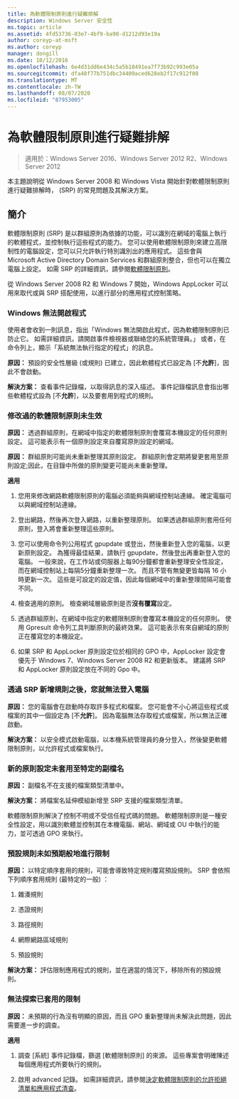 ```yaml
---
title: 為軟體限制原則進行疑難排解
description: Windows Server 安全性
ms.topic: article
ms.assetid: 4fd53736-03e7-4bf9-ba90-d1212d93e19a
author: coreyp-at-msft
ms.author: coreyp
manager: dongill
ms.date: 10/12/2016
ms.openlocfilehash: 6e4d31dd6e434c5a5b18491ea7f73b92c993e05a
ms.sourcegitcommit: dfa48f77b751dbc34409aced628eb2f17c912f08
ms.translationtype: MT
ms.contentlocale: zh-TW
ms.lasthandoff: 08/07/2020
ms.locfileid: "87953005"
---
```

# <a name="troubleshoot-software-restriction-policies"></a>為軟體限制原則進行疑難排解

>適用於：Windows Server 2016、Windows Server 2012 R2、Windows Server 2012

本主題說明從 Windows Server 2008 和 Windows Vista 開始針對軟體限制原則進行疑難排解時， (SRP) 的常見問題及其解決方案。

## <a name="introduction"></a>簡介
軟體限制原則 (SRP) 是以群組原則為依據的功能，可以識別在網域的電腦上執行的軟體程式，並控制執行這些程式的能力。 您可以使用軟體限制原則來建立高限制性的電腦設定，您可以只允許執行特別識別出的應用程式。 這些會與 Microsoft Active Directory Domain Services 和群組原則整合，但也可以在獨立電腦上設定。 如需 SRP 的詳細資訊，請參閱[軟體限制原則](software-restriction-policies.md)。

從 Windows Server 2008 R2 和 Windows 7 開始，Windows AppLocker 可以用來取代或與 SRP 搭配使用，以進行部分的應用程式控制策略。

### <a name="windows-cannot-open-a-program"></a>Windows 無法開啟程式
使用者會收到一則訊息，指出「Windows 無法開啟此程式，因為軟體限制原則已防止它。 如需詳細資訊，請開啟事件檢視器或聯絡您的系統管理員。」 或者，在命令列上，顯示「系統無法執行指定的程式」的訊息。

**原因：** 預設的安全性層級 (或規則) 已建立，因此軟體程式已設定為 [不**允許**]，因此不會啟動。

**解決方案：** 查看事件記錄檔，以取得訊息的深入描述。 事件記錄檔訊息會指出哪些軟體程式設為 [不**允許**]，以及要套用到程式的規則。

### <a name="modified-software-restriction-policies-are-not-taking-effect"></a>修改過的軟體限制原則未生效
**原因：** 透過群組原則，在網域中指定的軟體限制原則會覆寫本機設定的任何原則設定。 這可能表示有一個原則設定來自覆寫原則設定的網域。

**原因：** 群組原則可能尚未重新整理其原則設定。 群組原則會定期將變更套用至原則設定;因此，在目錄中所做的原則變更可能尚未重新整理。

**適用**

1.  您用來修改網路軟體限制原則的電腦必須能夠與網域控制站連線。 確定電腦可以與網域控制站連線。

2.  登出網路，然後再次登入網路，以重新整理原則。 如果透過群組原則套用任何原則，登入將會重新整理這些原則。

3.  您可以使用命令列公用程式 gpupdate 或登出，然後重新登入您的電腦，以更新原則設定。 為獲得最佳結果，請執行 gpupdate，然後登出再重新登入您的電腦。 一般來說，在工作站或伺服器上每90分鐘都會重新整理安全性設定，而在網域控制站上每隔5分鐘重新整理一次。 而且不管有無變更皆每隔 16 小時更新一次。 這些是可設定的設定值，因此每個網域中的重新整理間隔可能會不同。

4.  檢查適用的原則。 檢查網域層級原則是否**沒有覆寫**設定。

5.  透過群組原則，在網域中指定的軟體限制原則會覆寫本機設定的任何原則。 使用 Gpresult 命令列工具判斷原則的最終效果。 這可能表示有來自網域的原則正在覆寫您的本機設定。

6.  如果 SRP 和 AppLocker 原則設定位於相同的 GPO 中，AppLocker 設定會優先于 Windows 7、Windows Server 2008 R2 和更新版本。 建議將 SRP 和 AppLocker 原則設定放在不同的 Gpo 中。

### <a name="after-adding-a-rule-through-srp-you-cannot-log-on-to-your-computer"></a>透過 SRP 新增規則之後，您就無法登入電腦
**原因：** 您的電腦會在啟動時存取許多程式和檔案。 您可能會不小心將這些程式或檔案的其中一個設定為 [不**允許**]。 因為電腦無法存取程式或檔案，所以無法正確啟動。

**解決方案：** 以安全模式啟動電腦，以本機系統管理員的身分登入，然後變更軟體限制原則，以允許程式或檔案執行。

### <a name="a-new-policy-setting-is-not-applying-to-a-specific-file-name-extension"></a>新的原則設定未套用至特定的副檔名
**原因：** 副檔名不在支援的檔案類型清單中。

**解決方案：** 將檔案名延伸模組新增至 SRP 支援的檔案類型清單。

軟體限制原則解決了控制不明或不受信任程式碼的問題。 軟體限制原則是一種安全性設定，用以識別軟體並控制其在本機電腦、網站、網域或 OU 中執行的能力，並可透過 GPO 來執行。

### <a name="a-default-rule-is-not-restricting-as-expected"></a>預設規則未如預期般地進行限制
**原因：** 以特定順序套用的規則，可能會導致特定規則覆寫預設規則。 SRP 會依照下列順序套用規則 (最特定的一般) ：

1.  雜湊規則

2.  憑證規則

3.  路徑規則

4.  網際網路區域規則

5.  預設規則

**解決方案：** 評估限制應用程式的規則，並在適當的情況下，移除所有的預設規則。

### <a name="unable-to-discover-which-restrictions-are-applied"></a>無法探索已套用的限制
**原因：** 未預期的行為沒有明顯的原因，而且 GPO 重新整理尚未解決此問題，因此需要進一步的調查。

**適用**

1.  調查 [系統] 事件記錄檔，篩選 [軟體限制原則] 的來源。 這些專案會明確陳述每個應用程式所要執行的規則。

2.  啟用 advanced 記錄。 如需詳細資訊，請參閱[決定軟體限制原則的允許拒絕清單和應用程式清查](software-restriction-policies.md)。


